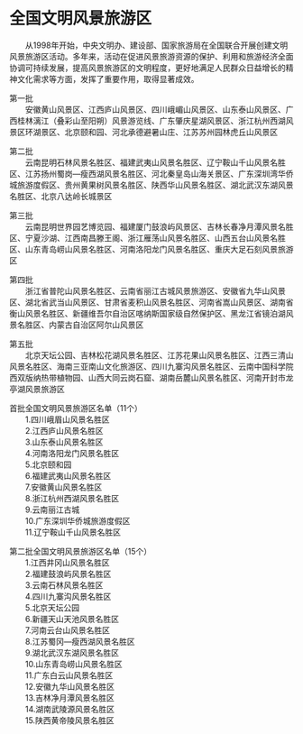 # 全国文明风景旅游区  

&emsp;&emsp;从1998年开始，中央文明办、建设部、国家旅游局在全国联合开展创建文明风景旅游区活动。多年来，活动在促进风景旅游资源的保护、利用和旅游经济全面协调可持续发展，提高风景旅游区的文明程度，更好地满足人民群众日益增长的精神文化需求等方面，发挥了重要作用，取得显著成效。  

第一批  
&emsp;&emsp;安徽黄山风景区、江西庐山风景区、四川峨嵋山风景区、山东泰山风景区、广西桂林漓江（叠彩山至阳朔）风景游览线、广东肇庆星湖风景区、浙江杭州西湖风景区环湖景区、北京颐和园、河北承德避暑山庄、江苏苏州园林虎丘山风景区  

第二批  
&emsp;&emsp;云南昆明石林风景名胜区、福建武夷山风景名胜区、辽宁鞍山千山风景名胜区、江苏扬州蜀岗—瘦西湖风景名胜区、河北秦皇岛山海关景区、广东深圳湾华侨城旅游度假区、贵州黄果树风景名胜区、陕西华山风景名胜区、湖北武汉东湖风景名胜区、北京八达岭长城景区  

第三批  
&emsp;&emsp;云南昆明世界园艺博览园、福建厦门鼓浪屿风景区、吉林长春净月潭风景名胜区、宁夏沙湖、江西南昌滕王阁、浙江雁荡山风景名胜区、山西五台山风景名胜区、山东青岛崂山风景名胜区、河南洛阳龙门风景名胜区、重庆大足石刻风景旅游区  

第四批  
&emsp;&emsp;浙江省普陀山风景名胜区、云南省丽江古城风景旅游区、安徽省九华山风景区、湖北省武当山风景区、甘肃省麦积山风景名胜区、河南省嵩山风景区、湖南省衡山风景名胜区、新疆维吾尔自治区喀纳斯国家级自然保护区、黑龙江省镜泊湖风景名胜区、内蒙古自治区阿尔山风景区  

第五批  
&emsp;&emsp;北京天坛公园、吉林松花湖风景名胜区、江苏花果山风景名胜区、江西三清山风景名胜区、海南三亚南山文化旅游区、四川九寨沟风景名胜区、云南中国科学院西双版纳热带植物园、山西大同云岗石窟、湖南岳麓山风景名胜区、河南开封市龙亭湖风景旅游区  

首批全国文明风景旅游区名单（11个）  
&emsp;&emsp;1.四川峨眉山风景名胜区  
&emsp;&emsp;2.江西庐山风景名胜区  
&emsp;&emsp;3.山东泰山风景名胜区  
&emsp;&emsp;4.河南洛阳龙门风景名胜区  
&emsp;&emsp;5.北京颐和园  
&emsp;&emsp;6.福建武夷山风景名胜区  
&emsp;&emsp;7.安徽黄山风景名胜区  
&emsp;&emsp;8.浙江杭州西湖风景名胜区  
&emsp;&emsp;9.云南丽江古城  
&emsp;&emsp;10.广东深圳华侨城旅游度假区  
&emsp;&emsp;11.辽宁鞍山千山风景名胜区  

第二批全国文明风景旅游区名单（15个）  
&emsp;&emsp;1.江西井冈山风景名胜区  
&emsp;&emsp;2.福建鼓浪屿风景名胜区  
&emsp;&emsp;3.云南石林风景名胜区  
&emsp;&emsp;4.四川九寨沟风景名胜区  
&emsp;&emsp;5.北京天坛公园  
&emsp;&emsp;6.新疆天山天池风景名胜区  
&emsp;&emsp;7.河南云台山风景名胜区  
&emsp;&emsp;8.江苏蜀冈—瘦西湖风景名胜区  
&emsp;&emsp;9.湖北武汉东湖风景名胜区  
&emsp;&emsp;10.山东青岛崂山风景名胜区  
&emsp;&emsp;11.广东白云山风景名胜区  
&emsp;&emsp;12.安徽九华山风景名胜区  
&emsp;&emsp;13.吉林净月潭风景名胜区  
&emsp;&emsp;14.湖南武陵源风景名胜区  
&emsp;&emsp;15.陕西黄帝陵风景名胜区  
